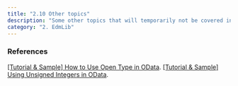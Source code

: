 ```yaml
---
title: "2.10 Other topics"
description: "Some other topics that will temporarily not be covered in this tutorial"
category: "2. EdmLib"
---
```


### References
[[Tutorial & Sample] How to Use Open Type in OData](http://blogs.msdn.com/b/odatateam/archive/2014/04/30/how-to-use-open-type-in-odata.aspx).
[[Tutorial & Sample] Using Unsigned Integers in OData](http://blogs.msdn.com/b/odatateam/archive/2014/07/24/using-unsigned-integers-in-odata.aspx).